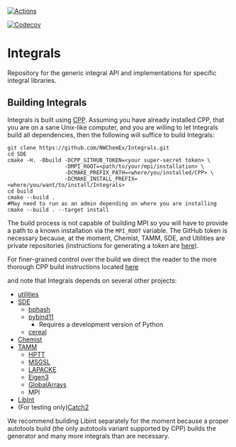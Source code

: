 <!--
  ~ Copyright 2022 NWChemEx-Project
  ~
  ~ Licensed under the Apache License, Version 2.0 (the "License");
  ~ you may not use this file except in compliance with the License.
  ~ You may obtain a copy of the License at
  ~
  ~ http://www.apache.org/licenses/LICENSE-2.0
  ~
  ~ Unless required by applicable law or agreed to in writing, software
  ~ distributed under the License is distributed on an "AS IS" BASIS,
  ~ WITHOUT WARRANTIES OR CONDITIONS OF ANY KIND, either express or implied.
  ~ See the License for the specific language governing permissions and
  ~ limitations under the License.
-->

[![Actions](https://github.com/NWChemEx/Integrals/workflows/C_C++_CI/badge.svg)](https://github.com/NWChemEx/Integrals)

[![Codecov](https://codecov.io/github/NWChemEx/Integrals/branch/master/graphs/sunburst.svg?token=5ChSH9Fq4j)](https://codecov.io/github/NWChemEx/Integrals/branch/master)

Integrals
===========

Repository for the generic integral API and implementations for specific integral libraries.

Building Integrals
------------------

Integrals is built using 
[CPP](https://github.com/CMakePackagingProject/CMakePackagingProject.git).
Assuming you have already installed CPP, that you are on a sane Unix-like 
computer, and you are willing to let Integrals build all dependencies, then 
the following will suffice to build Integrals:

```
git clone https://github.com/NWChemEx/Integrals.git
cd SDE
cmake -H. -Bbuild -DCPP_GITHUB_TOKEN=<your super-secret token> \
                  -DMPI_ROOT=<path/to/your/mpi/installation> \
                  -DCMAKE_PREFIX_PATH=<where/you/installed/CPP> \                  
                  -DCMAKE_INSTALL_PREFIX=<where/you/want/to/install/Integrals>
cd build
cmake --build .
#May need to run as an admin depending on where you are installing
cmake --build . --target install  
```
The build process is not capable of building MPI so you will have to provide a
path to a known installation via the `MPI_ROOT` variable. The GitHub token is
necessary because, at the moment, Chemist, TAMM, SDE, and Utilities are 
private repositories (instructions for generating a token are 
[here](https://help.github.com/articles/creating-a-personal-access-token-for-the-command-line/)).

For finer-grained control over the build we direct the reader to the more 
thorough CPP build instructions located 
[here](https://cmakepackagingproject.readthedocs.io/en/latest/end_user/quick_start.html)

and note that Integrals depends on several other projects:

- [utilities](https://github.com/NWChemEx/Utilities)
- [SDE](https://github.com/NWChemEx/SDE)
  - [bphash](https://github.com/bennybp/BPHash)
  - [pybind11](https://github.com/pybind/pybind11)
    - Requires a development version of Python
  - [cereal](https://github.com/USCiLab/cereal)
- [Chemist](https://github.com/NWChemEx/Chemist)  
- [TAMM](https://github.com/NWChemEx/TAMM)
  - [HPTT](https://github.com/ajaypanyala/hptt)
  - [MSGSL](https://github.com/Microsoft/GSL)
  - [LAPACKE](http://www.netlib.org/lapack/)
  - [Eigen3](https://github.com/eigenteam/eigen-git-mirror)
  - [GlobalArrays](https://github.com/GlobalArrays/ga)
  - MPI
- [LibInt](https://github.com/evaleev/libint)     
- (For testing only)[Catch2](https://github.com/catchorg/Catch2)

We recommend building Libint separately for the moment because a proper 
autotools build (the only autotools variant supported by CPP) builds the 
generator and many more integrals than are necessary.
